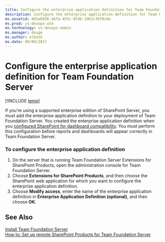 ```yaml
---
title: Configure the enterprise application definition for Team Foundation Server
description: Configure the enterprise application definition for Team Foundation Server
ms.assetid: 0d1eb936-a6fa-455c-8fdb-19b1c36f8c6e
ms.prod: vs-devops-alm
ms.technology: vs-devops-admin
ms.manager: douge
ms.author: elbatk
ms.date: 09/09/2017
---
```


# Configure the enterprise application definition for Team Foundation Server

[!INCLUDE [temp](../../_shared/about-sharepoint-deprecation.md)]

If you’re using a supported enterprise edition of SharePoint Server, you must add the enterprise application definition to your deployment of Team Foundation Server. You created the enterprise application definition when you [configured SharePoint for dashboard compatibility](install-sharepoint.md). You must perform this configuration before reports and dashboards will appear correctly in Team Foundation Server. 

### To configure the enterprise application definition

1.  On the server that is running Team Foundation Server Extensions for SharePoint Products, open the administration console for Team Foundation Server.  
2.  Choose **Extensions for SharePoint Products**, and then choose the SharePoint web application for which you want to configure the enterprise application definition.  
3.  Choose **Modify access**, enter the name of the enterprise application definition in **Enterprise Application Definition (optional)**, and then choose **OK**.

## See Also

 [Install Team Foundation Server](../install-2013/install-tfs.md)  
 [How to: Set up remote SharePoint Products for Team Foundation Server](setup-remote-sharepoint.md)
 